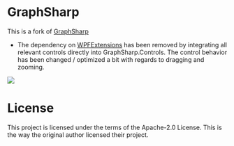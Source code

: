 GraphSharp
==========

This is a fork of [GraphSharp](https://graphsharp.codeplex.com)
- The dependency on [WPFExtensions](https://wpfextensions.codeplex.com/) has been removed by integrating all relevant controls directly into GraphSharp.Controls. The control behavior has been changed / optimized a bit with regards to dragging and zooming.

![](https://raw.githubusercontent.com/andypelzer/GraphSharp/master/screenshot.png)

License
=======

This project is licensed under the terms of the Apache-2.0 License.
This is the way the original author licensed their project.
